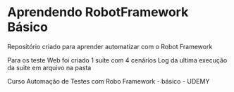 # Aprendendo RobotFramework Básico
Repositório criado para aprender automatizar com o Robot Framework

Para os teste Web foi criado 1 suíte com 4 cenários
Log da ultima execução da suite em arquivo na pasta


Curso Automação de Testes com Robo Framework - básico - UDEMY
